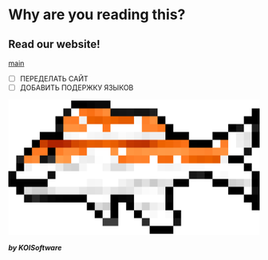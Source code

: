 <h1>Why are you reading this?</h1>
<h2>Read our website!</h2>

[main](https://koi-software.github.io/website/index.html)

* [ ]  ПЕРЕДЕЛАТЬ САЙТ
* [ ]  ДОБАВИТЬ ПОДЕРЖКУ ЯЗЫКОВ

  ![logo](assets/images/Logo.jpg)

***by KOISoftware***
